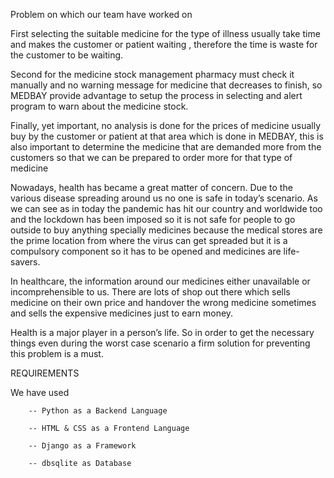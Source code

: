 Problem on which our team have worked on 

First selecting the suitable medicine for the type of illness usually take time and makes the customer
or patient waiting , therefore the time is waste for the customer to be waiting. 

Second for the medicine stock management pharmacy must check it manually and no warning message for
medicine that decreases to finish, so MEDBAY provide advantage to setup the process in selecting
and alert program to warn about the medicine stock.

Finally, yet important, no analysis is done for the prices of medicine usually buy by the customer or
patient at that area which is done in MEDBAY, this is also important to determine the medicine that
are demanded more from the customers so that we can be prepared to order more for that type of
medicine

Nowadays, health has became a great matter of concern. Due to the various disease spreading
around us no one is safe in today’s scenario.
As we can see as in today the pandemic has hit our country and worldwide too and the lockdown
has been imposed so it is not safe for people to go outside to buy anything specially medicines
because the medical stores are the prime location from where the virus can get spreaded but it is
a compulsory component so it has to be opened and medicines are life-savers.

In healthcare, the information around our medicines either unavailable or incomprehensible to
us. There are lots of shop out there which sells medicine on their own price and handover the
wrong medicine sometimes and sells the expensive medicines just to earn money.

Health is a major player in a person’s life. So in order to get the necessary things even during the
worst case scenario a firm solution for preventing this problem is a must.

REQUIREMENTS

We have used 

        -- Python as a Backend Language
        
        -- HTML & CSS as a Frontend Language
        
        -- Django as a Framework
        
        -- dbsqlite as Database
        

